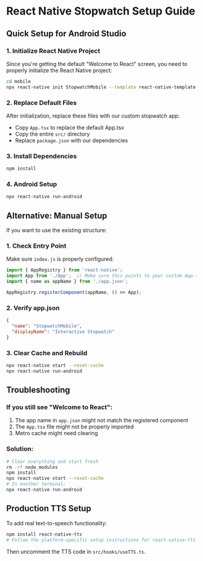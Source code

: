 # React Native Stopwatch Setup Guide

## Quick Setup for Android Studio

### 1. Initialize React Native Project
Since you're getting the default "Welcome to React" screen, you need to properly initialize the React Native project:

```bash
cd mobile
npx react-native init StopwatchMobile --template react-native-template-typescript
```

### 2. Replace Default Files
After initialization, replace these files with our custom stopwatch app:

- Copy `App.tsx` to replace the default App.tsx
- Copy the entire `src/` directory
- Replace `package.json` with our dependencies

### 3. Install Dependencies
```bash
npm install
```

### 4. Android Setup
```bash
npx react-native run-android
```

## Alternative: Manual Setup

If you want to use the existing structure:

### 1. Check Entry Point
Make sure `index.js` is properly configured:

```javascript
import { AppRegistry } from 'react-native';
import App from './App';  // Make sure this points to your custom App.tsx
import { name as appName } from './app.json';

AppRegistry.registerComponent(appName, () => App);
```

### 2. Verify app.json
```json
{
  "name": "StopwatchMobile",
  "displayName": "Interactive Stopwatch"
}
```

### 3. Clear Cache and Rebuild
```bash
npx react-native start --reset-cache
npx react-native run-android
```

## Troubleshooting

### If you still see "Welcome to React":
1. The app name in `app.json` might not match the registered component
2. The `App.tsx` file might not be properly imported
3. Metro cache might need clearing

### Solution:
```bash
# Clear everything and start fresh
rm -rf node_modules
npm install
npx react-native start --reset-cache
# In another terminal:
npx react-native run-android
```

## Production TTS Setup

To add real text-to-speech functionality:

```bash
npm install react-native-tts
# Follow the platform-specific setup instructions for react-native-tts
```

Then uncomment the TTS code in `src/hooks/useTTS.ts`.